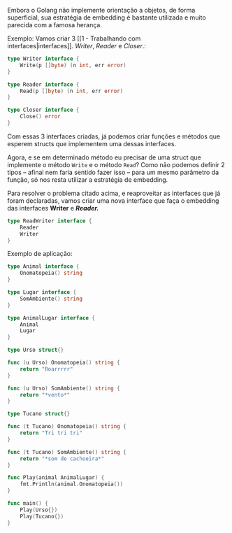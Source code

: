 Embora o Golang não implemente orientação a objetos, de forma superficial, sua estratégia de embedding é bastante utilizada e muito parecida com a famosa herança.

Exemplo:
Vamos criar 3 [[1 - Trabalhando com interfaces|interfaces]]. _Writer_, _Reader_ e _Closer_.:

```go
type Writer interface {
    Write(p []byte) (n int, err error)
}

type Reader interface {
    Read(p []byte) (n int, err error)
}

type Closer interface {
    Close() error
}
```

Com essas 3 interfaces criadas, já podemos criar funções e métodos que esperem structs que implementem uma dessas interfaces.

Agora, e se em determinado método eu precisar de uma struct que implemente o método `Write` e o método `Read`? Como não podemos definir 2 tipos – afinal nem faria sentido fazer isso – para um mesmo parâmetro da função, só nos resta utilizar a estratégia de embedding.

Para resolver o problema citado acima, e reaproveitar as interfaces que já foram declaradas, vamos criar uma nova interface que faça o embedding das interfaces **Writer** e _**Reader.**_

```go
type ReadWriter interface {
    Reader
	Writer
}
```

Exemplo de aplicação:
```go
type Animal interface {
	Onomatopeia() string
}

type Lugar interface {
	SomAmbiente() string
}

type AnimalLugar interface {
	Animal
	Lugar
}

type Urso struct{}

func (u Urso) Onomatopeia() string {
	return "Roarrrrr"
}

func (u Urso) SomAmbiente() string {
	return "*vento*"
}

type Tucano struct{}

func (t Tucano) Onomatopeia() string {
	return "Tri tri tri"
}

func (t Tucano) SomAmbiente() string {
	return "*som de cachoeira*"
}

func Play(animal AnimalLugar) {
	fmt.Println(animal.Onomatopeia())
}

func main() {
	Play(Urso{})
	Play(Tucano{})
}
```
